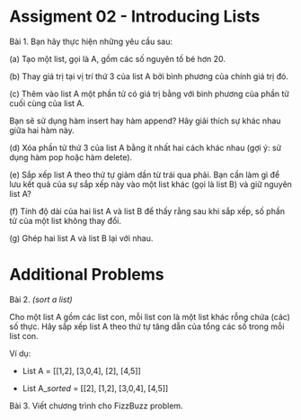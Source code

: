 # Assigment 02 - Introducing Lists
Bài 1. Bạn hãy thực hiện những yêu cầu sau:

(a) Tạo một list, gọi là A, gồm các số nguyên tố bé hơn 20.

(b) Thay giá trị tại vị trí thứ 3 của list A bởi bình phương của chính giá trị đó.

(c) Thêm vào list A một phần tử có giá trị bằng với bình phương của phần tử cuối cùng của list A.

Bạn sẽ sử dụng hàm insert hay hàm append? Hãy giải thích sự khác nhau giữa hai hàm này.

(d) Xóa phần tử thứ 3 của list A bằng ít nhất hai cách khác nhau (gợi ý: sử dụng hàm pop hoặc hàm
delete).

(e) Sắp xếp list A theo thứ tự giảm dần từ trái qua phải. Bạn cần làm gì để lưu kết quả của sự sắp
xếp này vào một list khác (gọi là list B) và giữ nguyên list A?

(f) Tính độ dài của hai list A và list B để thấy rằng sau khi sắp xếp, số phần tử của một list không
thay đổi.

(g) Ghép hai list A và list B lại với nhau.

# Additional Problems

Bài 2. *(sort a list)*

Cho một list A gồm các list con, mỗi list con là một list khác rỗng chứa (các) số thực. Hãy sắp xếp list A theo thứ tự tăng dẫn của tổng các số trong mỗi list con.

Ví dụ:

- List A = [[1,2], [3,0,4], [2], [4,5]]

- List A_*sorted* = [[2], [1,2], [3,0,4], [4,5]]

Bài 3. Viết chương trình cho FizzBuzz problem.
